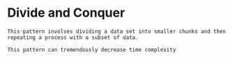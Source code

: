 # Divide and Conquer

`This pattern involves dividing a data set
into smaller chunks and then repeating a
process with a subset of data.`

`This pattern can tremendously decrease
time complexity`
